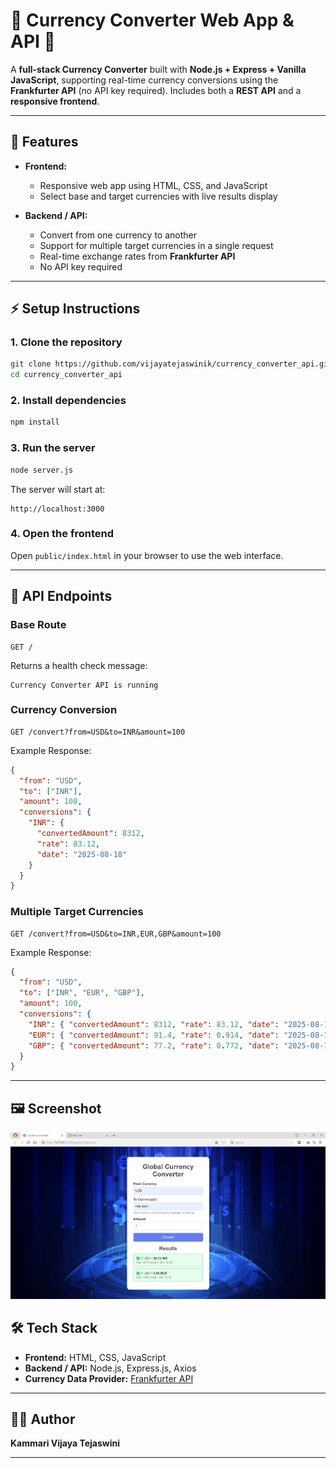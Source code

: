 # 💱 Currency Converter Web App & API 🚀

A **full-stack Currency Converter** built with **Node.js + Express + Vanilla JavaScript**, supporting real-time currency conversions using the **Frankfurter API** (no API key required). Includes both a **REST API** and a **responsive frontend**.

---


## 📌 Features

* **Frontend:**

  * Responsive web app using HTML, CSS, and JavaScript
  * Select base and target currencies with live results display

* **Backend / API:**

  * Convert from one currency to another
  * Support for multiple target currencies in a single request
  * Real-time exchange rates from **Frankfurter API**
  * No API key required

---

## ⚡️ Setup Instructions

### 1. Clone the repository

```bash
git clone https://github.com/vijayatejaswinik/currency_converter_api.git
cd currency_converter_api
```

### 2. Install dependencies

```bash
npm install
```

### 3. Run the server

```bash
node server.js
```

The server will start at:

```
http://localhost:3000
```

### 4. Open the frontend

Open `public/index.html` in your browser to use the web interface.

---

## 🔄 API Endpoints

### Base Route

```
GET /
```

Returns a health check message:

```text
Currency Converter API is running
```

### Currency Conversion

```
GET /convert?from=USD&to=INR&amount=100
```

Example Response:

```json
{
  "from": "USD",
  "to": ["INR"],
  "amount": 100,
  "conversions": {
    "INR": {
      "convertedAmount": 8312,
      "rate": 83.12,
      "date": "2025-08-18"
    }
  }
}
```

### Multiple Target Currencies

```
GET /convert?from=USD&to=INR,EUR,GBP&amount=100
```

Example Response:

```json
{
  "from": "USD",
  "to": ["INR", "EUR", "GBP"],
  "amount": 100,
  "conversions": {
    "INR": { "convertedAmount": 8312, "rate": 83.12, "date": "2025-08-18" },
    "EUR": { "convertedAmount": 91.4, "rate": 0.914, "date": "2025-08-18" },
    "GBP": { "convertedAmount": 77.2, "rate": 0.772, "date": "2025-08-18" }
  }
}
```

---
## 🖼️ Screenshot

![Currency Converter Screenshot](assets/demo.png)



## 🛠️ Tech Stack

* **Frontend:** HTML, CSS, JavaScript
* **Backend / API:** Node.js, Express.js, Axios
* **Currency Data Provider:** [Frankfurter API](https://www.frankfurter.app/)

---

## 👩‍💻 Author

**Kammari Vijaya Tejaswini**

---
